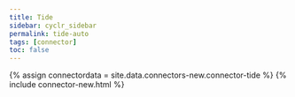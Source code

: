 ```yaml
---
title: Tide
sidebar: cyclr_sidebar
permalink: tide-auto
tags: [connector]
toc: false
---
```

{% assign connectordata = site.data.connectors-new.connector-tide %}
{% include connector-new.html %}	